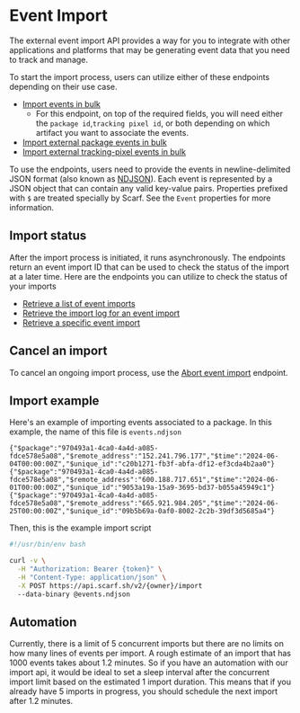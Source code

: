 # Event Import 

The external event import API provides a way for you to integrate with other applications and platforms that may be generating event data that  you need to track and manage.

To start the import process, users can utilize either of these endpoints depending on their use case.

- [Import events in bulk](https://api-docs.scarf.sh/v2.html#tag/External-event-import/operation/importEvents)
    - For this endpoint, on top of the required fields, you will need either the `package id`,`tracking pixel id`, or both depending on which artifact you want to associate the events.
- [Import external package events in bulk](https://api-docs.scarf.sh/v2.html#tag/External-event-import/operation/importPackageEvents)
- [Import external tracking-pixel events in bulk](https://api-docs.scarf.sh/v2.html#tag/External-event-import/operation/importTrackingPixelEvents)

To use the endpoints, users need to provide the events in newline-delimited JSON format (also known as [NDJSON](http://ndjson.org/)). Each event is
represented by a JSON object that can contain any valid key-value pairs. Properties prefixed with `$` are treated specially by Scarf. See the `Event` properties for more information.

## Import status

After the import process is initiated, it runs asynchronously. The endpoints return an event import ID that can be used to check the status of the import at a later time. Here are the endpoints you can utilize to check the status of your imports

- [Retrieve a list of event imports](https://api-docs.scarf.sh/v2.html#tag/External-event-import/operation/getEventImports)
- [Retrieve the import log for an event import](https://api-docs.scarf.sh/v2.html#tag/External-event-import/operation/getImportLogs)
- [Retrieve a specific event import](https://api-docs.scarf.sh/v2.html#tag/External-event-import/operation/getEventImport)
 
## Cancel an import

To cancel an ongoing import process, use the [Abort event import](https://api-docs.scarf.sh/v2.html#tag/External-event-import/operation/abortEventImport) endpoint.

## Import example

Here's an example of importing events associated to a package.
In this example, the name of this file is `events.ndjson`
```ndjson
{"$package":"970493a1-4ca0-4a4d-a085-fdce578e5a08","$remote_address":"152.241.796.177","$time":"2024-06-04T00:00:00Z","$unique_id":"c20b1271-fb3f-abfa-df12-ef3cda4b2aa0"}
{"$package":"970493a1-4ca0-4a4d-a085-fdce578e5a08","$remote_address":"600.188.717.651","$time":"2024-06-01T00:00:00Z","$unique_id":"9053a19a-15a9-3695-bd37-b055a45949c1"}
{"$package":"970493a1-4ca0-4a4d-a085-fdce578e5a08","$remote_address":"665.921.984.205","$time":"2024-06-25T00:00:00Z","$unique_id":"09b5b69a-0af0-8002-2c2b-39df3d5685a4"}
```
Then, this is the example import script
```bash
#!/usr/bin/env bash

curl -v \
  -H "Authorization: Bearer {token}" \
  -H "Content-Type: application/json" \
  -X POST https://api.scarf.sh/v2/{owner}/import
  --data-binary @events.ndjson
```

## Automation

Currently, there is a limit of 5 concurrent imports but there are no limits on how many lines of events per import. A rough estimate of an import that has 1000 events takes about 1.2 minutes. So if you have an automation with our import api, it would be ideal to set a sleep interval after the concurrent import limit based on the estimated 1 import duration. This means that if you already have 5 imports in progress, you should schedule the next import after 1.2 minutes.

